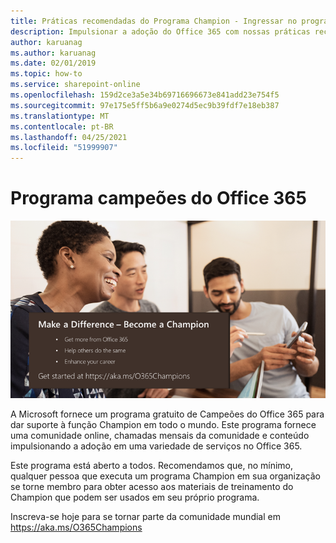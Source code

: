 ```yaml
---
title: Práticas recomendadas do Programa Champion - Ingressar no programa campeões do Office 365
description: Impulsionar a adoção do Office 365 com nossas práticas recomendadas do Programa Champion
author: karuanag
ms.author: karuanag
ms.date: 02/01/2019
ms.topic: how-to
ms.service: sharepoint-online
ms.openlocfilehash: 159d2ce3a5e34b69716696673e841add23e754f5
ms.sourcegitcommit: 97e175e5ff5b6a9e0274d5ec9b39fdf7e18eb387
ms.translationtype: MT
ms.contentlocale: pt-BR
ms.lasthandoff: 04/25/2021
ms.locfileid: "51999907"
---
```

# <a name="office-365-champions-program"></a>Programa campeões do Office 365 

![fazer a diferença se tornar um campeão](media/makeadifference.png)

A Microsoft fornece um programa gratuito de Campeões do Office 365 para dar suporte à função Champion em todo o mundo.  Este programa fornece uma comunidade online, chamadas mensais da comunidade e conteúdo impulsionando a adoção em uma variedade de serviços no Office 365.

Este programa está aberto a todos.  Recomendamos que, no mínimo, qualquer pessoa que executa um programa Champion em sua organização se torne membro para obter acesso aos materiais de treinamento do Champion que podem ser usados em seu próprio programa. 

Inscreva-se hoje para se tornar parte da comunidade mundial em https://aka.ms/O365Champions  
